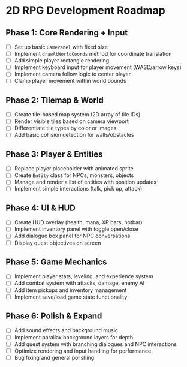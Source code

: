 # 2D RPG Development Roadmap

## Phase 1: Core Rendering + Input
- [ ] Set up basic `GamePanel` with fixed size
- [ ] Implement `drawAtWorldCoords` method for coordinate translation
- [ ] Add simple player rectangle rendering
- [ ] Implement keyboard input for player movement (WASD/arrow keys)
- [ ] Implement camera follow logic to center player
- [ ] Clamp player movement within world bounds

## Phase 2: Tilemap & World
- [ ] Create tile-based map system (2D array of tile IDs)
- [ ] Render visible tiles based on camera viewport
- [ ] Differentiate tile types by color or images
- [ ] Add basic collision detection for walls/obstacles

## Phase 3: Player & Entities
- [ ] Replace player placeholder with animated sprite
- [ ] Create `Entity` class for NPCs, monsters, objects
- [ ] Manage and render a list of entities with position updates
- [ ] Implement simple interactions (talk, pick up, attack)

## Phase 4: UI & HUD
- [ ] Create HUD overlay (health, mana, XP bars, hotbar)
- [ ] Implement inventory panel with toggle open/close
- [ ] Add dialogue box panel for NPC conversations
- [ ] Display quest objectives on screen

## Phase 5: Game Mechanics
- [ ] Implement player stats, leveling, and experience system
- [ ] Add combat system with attacks, damage, enemy AI
- [ ] Add item pickups and inventory management
- [ ] Implement save/load game state functionality

## Phase 6: Polish & Expand
- [ ] Add sound effects and background music
- [ ] Implement parallax background layers for depth
- [ ] Add quest system with branching dialogues and NPC interactions
- [ ] Optimize rendering and input handling for performance
- [ ] Bug fixing and general polishing
